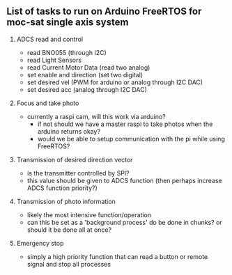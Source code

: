 List of tasks to run on Arduino FreeRTOS for moc-sat single axis system
-

1. ADCS read and control

    - read BNO055 (through I2C)
    - read Light Sensors
    - read Current Motor Data (read two analog)
    - set enable and direction (set two digital)
    - set desired vel (PWM for arduino or analog through I2C DAC)
    - set desired acc (analog through I2C DAC)
    
    
2. Focus and take photo

    - currently a raspi cam, will this work via arduino?
      - if not should we have a master raspi to take photos when the arduino returns okay?
      - would we be able to setup communication with the pi while using FreeRTOS?
    

3. Transmission of desired direction vector

    - is the transmitter controlled by SPI? 
    - this value should be given to ADCS function (then perhaps increase ADCS function priority?)
    

4. Transmission of photo information

    - likely the most intensive function/operation
    - can this be set as a 'background process' do be done in chunks? or should it be done all at once?
    
5. Emergency stop

    - simply a high priority function that can read a button or remote signal and stop all processes
    
